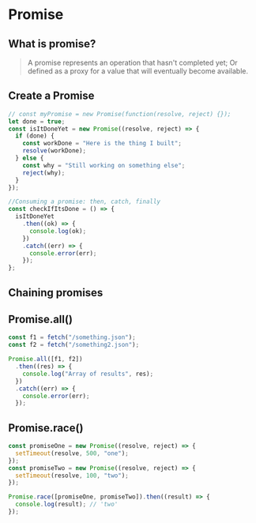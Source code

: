 # Promise

## What is promise?

> A promise represents an operation that hasn't completed yet; Or defined as a proxy for a value that will eventually become available.

## Create a Promise

```javascript
// const myPromise = new Promise(function(resolve, reject) {});
let done = true;
const isItDoneYet = new Promise((resolve, reject) => {
  if (done) {
    const workDone = "Here is the thing I built";
    resolve(workDone);
  } else {
    const why = "Still working on something else";
    reject(why);
  }
});

//Consuming a promise: then, catch, finally
const checkIfItsDone = () => {
  isItDoneYet
    .then((ok) => {
      console.log(ok);
    })
    .catch((err) => {
      console.error(err);
    });
};
```

## Chaining promises

## Promise.all()

```javascript
const f1 = fetch("/something.json");
const f2 = fetch("/something2.json");

Promise.all([f1, f2])
  .then((res) => {
    console.log("Array of results", res);
  })
  .catch((err) => {
    console.error(err);
  });
```

## Promise.race()

```javascript
const promiseOne = new Promise((resolve, reject) => {
  setTimeout(resolve, 500, "one");
});
const promiseTwo = new Promise((resolve, reject) => {
  setTimeout(resolve, 100, "two");
});

Promise.race([promiseOne, promiseTwo]).then((result) => {
  console.log(result); // 'two'
});
```
